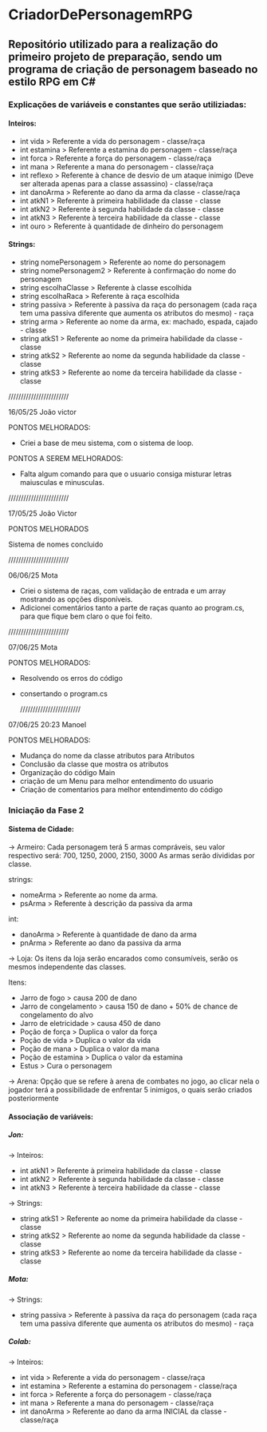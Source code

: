 # CriadorDePersonagemRPG
## Repositório utilizado para a realização do primeiro projeto de preparação, sendo um programa de criação de personagem baseado no estilo RPG em C# 

### Explicações de variáveis e constantes que serão utiliziadas:

#### Inteiros:
- int vida > Referente a vida do personagem - classe/raça
- int estamina > Referente a estamina do personagem - classe/raça
- int forca > Referente a força do personagem - classe/raça
- int mana > Referente a mana do personagem - classe/raça
- int reflexo > Referente à chance de desvio de um ataque inimigo (Deve ser alterada apenas para a classe assassino) - classe/raça
- int danoArma > Referente ao dano da arma da classe - classe/raça
- int atkN1 > Referente à primeira habilidade da classe - classe
- int atkN2 > Referente à segunda habilidade da classe - classe
- int atkN3 > Referente à terceira habilidade da classe - classe
- int ouro > Referente à quantidade de dinheiro do personagem


#### Strings:
- string nomePersonagem > Referente ao nome do personagem
- string nomePersonagem2 > Referente à confirmação do nome do personagem
- string escolhaClasse > Referente à classe escolhida
- string escolhaRaca > Referente à raça escolhida
- string passiva > Referente à passiva da raça do personagem (cada raça tem uma passiva diferente que aumenta os atributos do mesmo) - raça
- string arma > Referente ao nome da arma, ex: machado, espada, cajado - classe
- string atkS1 > Referente ao nome da primeira habilidade da classe - classe
- string atkS2 > Referente ao nome da segunda habilidade da classe - classe
- string atkS3 > Referente ao nome da terceira habilidade da classe - classe
  
////////////////////////

16/05/25 João victor

PONTOS MELHORADOS:
- Criei a base de meu sistema, com o sistema de loop.

PONTOS A SEREM MELHORADOS:
- Falta algum comando para que o usuario consiga misturar letras maiusculas e minusculas.

////////////////////////

17/05/25   João Victor

PONTOS MELHORADOS

Sistema de nomes concluido

////////////////////////

06/06/25 Mota

- Criei o sistema de raças, com validação de entrada e um array mostrando as opções disponíveis.
- Adicionei comentários tanto a parte de raças quanto ao program.cs, para que fique bem claro o que foi feito.

////////////////////////

07/06/25 Mota 

PONTOS MELHORADOS:

- Resolvendo os erros do código
- consertando o program.cs

  ////////////////////////

07/06/25 20:23 Manoel

PONTOS MELHORADOS:

- Mudança do nome da classe atributos para Atributos
- Conclusão da classe que mostra os atributos
- Organização do código Main
- criação de um Menu para melhor entendimento do usuario
- Criação de comentarios para melhor entendimento do código

### Iniciação da Fase 2

#### Sistema de Cidade:
-> Armeiro:
Cada personagem terá 5 armas compráveis, seu valor respectivo será: 700, 1250, 2000, 2150, 3000
As armas serão divididas por classe.

strings:
- nomeArma > Referente ao nome da arma.
- psArma > Referente à descrição da passiva da arma

int:
- danoArma > Referente à quantidade de dano da arma
- pnArma > Referente ao dano da passiva da arma

-> Loja:
Os itens da loja serão encarados como consumíveis, serão os mesmos independente das classes.

Itens:
- Jarro de fogo > causa 200 de dano
-  Jarro de congelamento > causa 150 de dano + 50% de chance de congelamento do alvo
-  Jarro de eletricidade > causa 450 de dano
-  Poção de força > Duplica o valor da força
-  Poção de vida > Duplica o valor da vida
-  Poção de mana > Duplica o valor da mana
-  Poção de estamina > Duplica o valor da estamina
-  Estus > Cura o personagem

-> Arena: 
Opção que se refere à arena de combates no jogo, ao clicar nela o jogador terá a possibilidade de enfrentar 5 inimigos, o quais serão criados posteriormente

#### Associação de variáveis:

##### Jon:

-> Inteiros:
- int atkN1 > Referente à primeira habilidade da classe - classe
- int atkN2 > Referente à segunda habilidade da classe - classe
- int atkN3 > Referente à terceira habilidade da classe - classe

-> Strings:
- string atkS1 > Referente ao nome da primeira habilidade da classe - classe
- string atkS2 > Referente ao nome da segunda habilidade da classe - classe
- string atkS3 > Referente ao nome da terceira habilidade da classe - classe

##### Mota:

-> Strings:
- string passiva > Referente à passiva da raça do personagem (cada raça tem uma passiva diferente que aumenta os atributos do mesmo) - raça

##### Colab:

-> Inteiros:
- int vida > Referente a vida do personagem - classe/raça
- int estamina > Referente a estamina do personagem - classe/raça
- int forca > Referente a força do personagem - classe/raça
- int mana > Referente a mana do personagem - classe/raça
- int danoArma > Referente ao dano da arma INICIAL da classe - classe/raça
